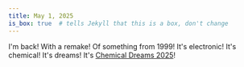 ```yaml
---
title: May 1, 2025
is_box: true  # tells Jekyll that this is a box, don't change
---
```

I'm back! With a remake! Of something from 1999! It's electronic! It's chemical! It's dreams! It's [Chemical Dreams 2025](https://youtu.be/FBiK6zfu-CQ)!
